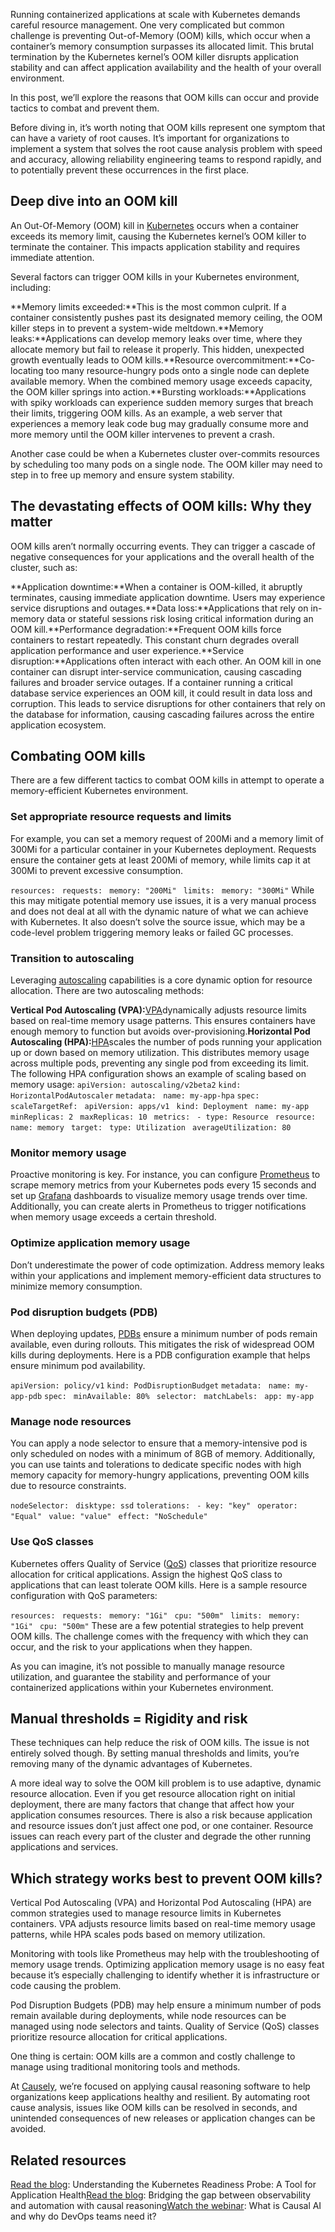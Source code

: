 Running containerized applications at scale with Kubernetes demands careful resource management. One very complicated but common challenge is preventing Out-of-Memory (OOM) kills, which occur when a container’s memory consumption surpasses its allocated limit. This brutal termination by the Kubernetes kernel’s OOM killer disrupts application stability and can affect application availability and the health of your overall environment.

In this post, we’ll explore the reasons that OOM kills can occur and provide tactics to combat and prevent them.

Before diving in, it’s worth noting that OOM kills represent one symptom that can have a variety of root causes. It’s important for organizations to implement a system that solves the root cause analysis problem with speed and accuracy, allowing reliability engineering teams to respond rapidly, and to potentially prevent these occurrences in the first place.

## Deep dive into an OOM kill
An Out-Of-Memory (OOM) kill in [Kubernetes](https://www.causely.io/resources/glossary-cloud-native-technologies/) occurs when a container exceeds its memory limit, causing the Kubernetes kernel’s OOM killer to terminate the container. This impacts application stability and requires immediate attention.

Several factors can trigger OOM kills in your Kubernetes environment, including:

**Memory limits exceeded:**This is the most common culprit. If a container consistently pushes past its designated memory ceiling, the OOM killer steps in to prevent a system-wide meltdown.**Memory leaks:**Applications can develop memory leaks over time, where they allocate memory but fail to release it properly. This hidden, unexpected growth eventually leads to OOM kills.**Resource overcommitment:**Co-locating too many resource-hungry pods onto a single node can deplete available memory. When the combined memory usage exceeds capacity, the OOM killer springs into action.**Bursting workloads:**Applications with spiky workloads can experience sudden memory surges that breach their limits, triggering OOM kills.
As an example, a web server that experiences a memory leak code bug may gradually consume more and more memory until the OOM killer intervenes to prevent a crash.

Another case could be when a Kubernetes cluster over-commits resources by scheduling too many pods on a single node. The OOM killer may need to step in to free up memory and ensure system stability.

## The devastating effects of OOM kills: Why they matter
OOM kills aren’t normally occurring events. They can trigger a cascade of negative consequences for your applications and the overall health of the cluster, such as:

**Application downtime:**When a container is OOM-killed, it abruptly terminates, causing immediate application downtime. Users may experience service disruptions and outages.**Data loss:**Applications that rely on in-memory data or stateful sessions risk losing critical information during an OOM kill.**Performance degradation:**Frequent OOM kills force containers to restart repeatedly. This constant churn degrades overall application performance and user experience.**Service disruption:**Applications often interact with each other. An OOM kill in one container can disrupt inter-service communication, causing cascading failures and broader service outages.
If a container running a critical database service experiences an OOM kill, it could result in data loss and corruption. This leads to service disruptions for other containers that rely on the database for information, causing cascading failures across the entire application ecosystem.

## Combating OOM kills
There are a few different tactics to combat OOM kills in attempt to operate a memory-efficient Kubernetes environment.

### Set appropriate resource requests and limits
For example, you can set a memory request of 200Mi and a memory limit of 300Mi for a particular container in your Kubernetes deployment. Requests ensure the container gets at least 200Mi of memory, while limits cap it at 300Mi to prevent excessive consumption.

`resources:`
` requests:`
` memory: "200Mi"`
` limits:`
` memory: "300Mi"`
While this may mitigate potential memory use issues, it is a very manual process and does not deal at all with the dynamic nature of what we can achieve with Kubernetes. It also doesn’t solve the source issue, which may be a code-level problem triggering memory leaks or failed GC processes.

### Transition to autoscaling
Leveraging [autoscaling](https://www.causely.io/resources/glossary-cloud-native-technologies/) capabilities is a core dynamic option for resource allocation. There are two autoscaling methods:

**Vertical Pod Autoscaling (VPA):**[VPA](https://kubernetes.io/docs/concepts/workloads/autoscaling/)dynamically adjusts resource limits based on real-time memory usage patterns. This ensures containers have enough memory to function but avoids over-provisioning.**Horizontal Pod Autoscaling (HPA):**[HPA](https://kubernetes.io/docs/tasks/run-application/horizontal-pod-autoscale/)scales the number of pods running your application up or down based on memory utilization. This distributes memory usage across multiple pods, preventing any single pod from exceeding its limit. The following HPA configuration shows an example of scaling based on memory usage:
`apiVersion: autoscaling/v2beta2`
`kind: HorizontalPodAutoscaler`
`metadata:`
` name: my-app-hpa`
`spec:`
` scaleTargetRef:`
` apiVersion: apps/v1`
` kind: Deployment`
` name: my-app`
` minReplicas: 2`
` maxReplicas: 10`
` metrics:`
` - type: Resource`
` resource:`
` name: memory`
` target:`
` type: Utilization`
` averageUtilization: 80`
### Monitor memory usage
Proactive monitoring is key. For instance, you can configure [Prometheus](https://www.causely.io/resources/glossary-cloud-native-technologies/) to scrape memory metrics from your Kubernetes pods every 15 seconds and set up [Grafana](https://grafana.com/) dashboards to visualize memory usage trends over time. Additionally, you can create alerts in Prometheus to trigger notifications when memory usage exceeds a certain threshold.

### Optimize application memory usage
Don’t underestimate the power of code optimization. Address memory leaks within your applications and implement memory-efficient data structures to minimize memory consumption.

### Pod disruption budgets (PDB)
When deploying updates, [PDBs](https://www.causely.io/resources/glossary-cloud-native-technologies/) ensure a minimum number of pods remain available, even during rollouts. This mitigates the risk of widespread OOM kills during deployments. Here is a PDB configuration example that helps ensure minimum pod availability.

`apiVersion: policy/v1`
`kind: PodDisruptionBudget`
`metadata:`
` name: my-app-pdb`
`spec:`
` minAvailable: 80%`
` selector:`
` matchLabels:`
` app: my-app`
### Manage node resources
You can apply a node selector to ensure that a memory-intensive pod is only scheduled on nodes with a minimum of 8GB of memory. Additionally, you can use taints and tolerations to dedicate specific nodes with high memory capacity for memory-hungry applications, preventing OOM kills due to resource constraints.

`nodeSelector:`
` disktype: ssd`
`tolerations:`
` - key: "key"`
` operator: "Equal"`
` value: "value"`
` effect: "NoSchedule"`
### Use QoS classes
Kubernetes offers Quality of Service ([QoS](https://kubernetes.io/docs/concepts/workloads/pods/pod-qos/)) classes that prioritize resource allocation for critical applications. Assign the highest QoS class to applications that can least tolerate OOM kills. Here is a sample resource configuration with QoS parameters:

`resources:`
` requests:`
` memory: "1Gi"`
` cpu: "500m"`
` limits:`
` memory: "1Gi"`
` cpu: "500m"`
These are a few potential strategies to help prevent OOM kills. The challenge comes with the frequency with which they can occur, and the risk to your applications when they happen.

As you can imagine, it’s not possible to manually manage resource utilization, and guarantee the stability and performance of your containerized applications within your Kubernetes environment.

## Manual thresholds = Rigidity and risk
These techniques can help reduce the risk of OOM kills. The issue is not entirely solved though. By setting manual thresholds and limits, you’re removing many of the dynamic advantages of Kubernetes.

A more ideal way to solve the OOM kill problem is to use adaptive, dynamic resource allocation. Even if you get resource allocation right on initial deployment, there are many factors that change that affect how your application consumes resources. There is also a risk because application and resource issues don’t just affect one pod, or one container. Resource issues can reach every part of the cluster and degrade the other running applications and services.

## Which strategy works best to prevent OOM kills?
Vertical Pod Autoscaling (VPA) and Horizontal Pod Autoscaling (HPA) are common strategies used to manage resource limits in Kubernetes containers. VPA adjusts resource limits based on real-time memory usage patterns, while HPA scales pods based on memory utilization.

Monitoring with tools like Prometheus may help with the troubleshooting of memory usage trends. Optimizing application memory usage is no easy feat because it’s especially challenging to identify whether it is infrastructure or code causing the problem.

Pod Disruption Budgets (PDB) may help ensure a minimum number of pods remain available during deployments, while node resources can be managed using node selectors and taints. Quality of Service (QoS) classes prioritize resource allocation for critical applications.

One thing is certain: OOM kills are a common and costly challenge to manage using traditional monitoring tools and methods.

At [Causely](https://www.causely.io/), we’re focused on applying causal reasoning software to help organizations keep applications healthy and resilient. By automating root cause analysis, issues like OOM kills can be resolved in seconds, and unintended consequences of new releases or application changes can be avoided.


## Related resources
[Read the blog](https://www.causely.io/blog/understanding-kubernetes-readiness-probe-to-ensure-your-applications-availability/): Understanding the Kubernetes Readiness Probe: A Tool for Application Health[Read the blog](https://www.causely.io/blog/bridging-the-gap-between-observability-and-automation-with-causal-reasoning/): Bridging the gap between observability and automation with causal reasoning[Watch the webinar](https://www.causely.io/podcast/webinar/what-is-causal-ai-why-do-devops-need-it/): What is Causal AI and why do DevOps teams need it?